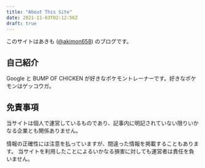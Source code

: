 ```yaml
---
title: "About This Site"
date: 2021-11-03T02:12:56Z
draft: true
---
```


このサイトはあきも ([@akimon658](https://twitter.com/Akimon658)) のブログです。

## 自己紹介
Google と BUMP OF CHICKEN が好きなポケモントレーナーです。好きなポケモンはゲッコウガ。

## 免責事項
当サイトは個人で運営しているものであり、記事内に明記されていない限りいかなる企業とも関係ありません。

情報の正確性には注意を払っていますが、間違った情報を掲載することもあります。
当サイトを利用したことによるいかなる損害に対しても運営者は責任を負いません。
